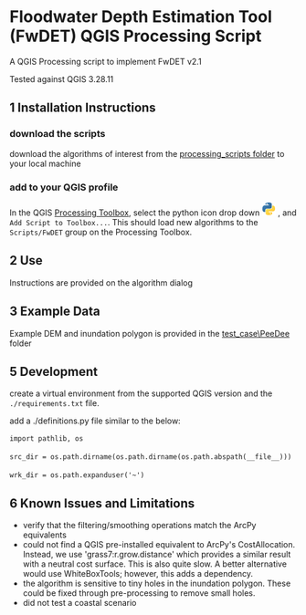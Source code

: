 # Floodwater Depth Estimation Tool (FwDET) QGIS Processing Script

A QGIS Processing script to implement FwDET v2.1

Tested against QGIS 3.28.11

## 1 Installation Instructions

### download the scripts
download the algorithms of interest from the [processing_scripts folder](floodrescaler/processing_scripts) to your local machine

### add to your QGIS profile
In the QGIS [Processing Toolbox](https://docs.qgis.org/3.22/en/docs/user_manual/processing/toolbox.html#the-toolbox), select the python icon drop down ![Scripts](/qgis/assets/mIconPythonFile.png) , and `Add Script to Toolbox...`. This should load new algorithms to the `Scripts/FwDET` group on the Processing Toolbox.


## 2 Use
Instructions are provided on the algorithm dialog

## 3 Example Data
Example DEM and inundation polygon is provided in the [test_case\PeeDee](test_case/PeeDee) folder
 

## 5 Development
create a virtual environment from the supported QGIS version and the `./requirements.txt` file. 

add a ./definitions.py file similar to the below:

```
import pathlib, os

src_dir = os.path.dirname(os.path.dirname(os.path.abspath(__file__)))

wrk_dir = os.path.expanduser('~')
```

## 6 Known Issues and Limitations

- verify that the filtering/smoothing operations match the ArcPy  equivalents
- could not find a QGIS pre-installed equivalent to ArcPy's CostAllocation. Instead, we use 'grass7:r.grow.distance' which provides a similar result with a neutral cost surface. This is also quite slow. A better alternative would use WhiteBoxTools; however, this adds a dependency. 
- the algorithm is sensitive to tiny holes in the inundation polygon.  These could be fixed through pre-processing to remove small holes.
- did not test a coastal scenario
